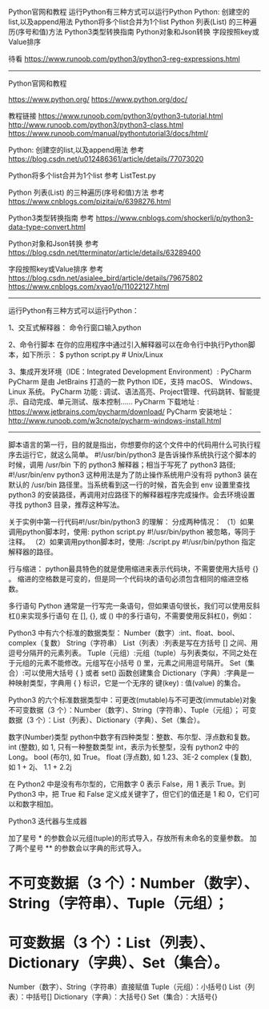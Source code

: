 Python官网和教程
运行Python有三种方式可以运行Python
Python: 创建空的list,以及append用法
Python将多个list合并为1个list
Python 列表(List) 的三种遍历(序号和值)方法
Python3类型转换指南
Python对象和Json转换
字段按照key或Value排序


待看
https://www.runoob.com/python3/python3-reg-expressions.html



---------------------------------------------------------------------------------------------------------------------
Python官网和教程

https://www.python.org/
https://www.python.org/doc/


教程链接
https://www.runoob.com/python3/python3-tutorial.html
http://www.runoob.com/python3/python3-class.html
https://www.runoob.com/manual/pythontutorial3/docs/html/

Python: 创建空的list,以及append用法
参考
https://blog.csdn.net/u012486361/article/details/77073020

Python将多个list合并为1个list
参考
ListTest.py

Python 列表(List) 的三种遍历(序号和值)方法
参考
https://www.cnblogs.com/pizitai/p/6398276.html

Python3类型转换指南
参考
https://www.cnblogs.com/shockerli/p/python3-data-type-convert.html

Python对象和Json转换
参考
https://blog.csdn.net/tterminator/article/details/63289400


字段按照key或Value排序
参考
https://blog.csdn.net/asialee_bird/article/details/79675802
https://www.cnblogs.com/xyao1/p/11022127.html



---------------------------------------------------------------------------------------------------------------------
运行Python有三种方式可以运行Python：

1、交互式解释器：
命令行窗口输入python

2、命令行脚本
在你的应用程序中通过引入解释器可以在命令行中执行Python脚本，如下所示：
$ python script.py # Unix/Linux

3、集成开发环境（IDE：Integrated Development Environment）: PyCharm
PyCharm 是由 JetBrains 打造的一款 Python IDE，支持 macOS、 Windows、 Linux 系统。
PyCharm 功能 : 调试、语法高亮、Project管理、代码跳转、智能提示、自动完成、单元测试、版本控制……
PyCharm 下载地址 : https://www.jetbrains.com/pycharm/download/
PyCharm 安装地址：http://www.runoob.com/w3cnote/pycharm-windows-install.html

---------------------------------------------------------------------------------------------------------------------

脚本语言的第一行，目的就是指出，你想要你的这个文件中的代码用什么可执行程序去运行它，就这么简单。
#!/usr/bin/python3 是告诉操作系统执行这个脚本的时候，调用 /usr/bin 下的 python3 解释器；相当于写死了 python3 路径;
#!/usr/bin/env python3 这种用法是为了防止操作系统用户没有将 python3 装在默认的 /usr/bin 路径里。当系统看到这一行的时候，首先会到 env 设置里查找 python3 的安装路径，再调用对应路径下的解释器程序完成操作。会去环境设置寻找 python3 目录，推荐这种写法。

关于实例中第一行代码#!/usr/bin/python3 的理解：
分成两种情况：
（1）如果调用python脚本时，使用:
python script.py
#!/usr/bin/python 被忽略，等同于注释。
（2）如果调用python脚本时，使用:
./script.py
#!/usr/bin/python 指定解释器的路径。

行与缩进：
python最具特色的就是使用缩进来表示代码块，不需要使用大括号 {} 。
缩进的空格数是可变的，但是同一个代码块的语句必须包含相同的缩进空格数。

多行语句
Python 通常是一行写完一条语句，但如果语句很长，我们可以使用反斜杠(\)来实现多行语句
在 [], {}, 或 () 中的多行语句，不需要使用反斜杠(\)，例如：


Python3 中有六个标准的数据类型：
Number（数字）:int、float、bool、complex（复数）
String（字符串）
List（列表）:列表是写在方括号 [] 之间、用逗号分隔开的元素列表。
Tuple（元组）:元组（tuple）与列表类似，不同之处在于元组的元素不能修改。元组写在小括号 () 里，元素之间用逗号隔开。
Set（集合）:可以使用大括号 { } 或者 set() 函数创建集合
Dictionary（字典）:字典是一种映射类型，字典用 { } 标识，它是一个无序的 键(key) : 值(value) 的集合。

Python3 的六个标准数据类型中：可更改(mutable)与不可更改(immutable)对象
不可变数据（3 个）：Number（数字）、String（字符串）、Tuple（元组）；
可变数据（3 个）：List（列表）、Dictionary（字典）、Set（集合）。

数字(Number)类型
python中数字有四种类型：整数、布尔型、浮点数和复数。
int (整数), 如 1, 只有一种整数类型 int，表示为长整型，没有 python2 中的 Long。
bool (布尔), 如 True。
float (浮点数), 如 1.23、3E-2
complex (复数), 如 1 + 2j、 1.1 + 2.2j

在 Python2 中是没有布尔型的，它用数字 0 表示 False，用 1 表示 True。到 Python3 中，把 True 和 False 定义成关键字了，但它们的值还是 1 和 0，它们可以和数字相加。



Python3 迭代器与生成器


加了星号 * 的参数会以元组(tuple)的形式导入，存放所有未命名的变量参数。
加了两个星号 ** 的参数会以字典的形式导入。

# 不可变数据（3 个）：Number（数字）、String（字符串）、Tuple（元组）；
# 可变数据（3 个）：List（列表）、Dictionary（字典）、Set（集合）。

Number（数字）、String（字符串）直接赋值
Tuple（元组）：小括号()
List（列表）：中括号[]
Dictionary（字典）：大括号{}
Set（集合）：大括号{}



